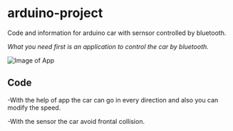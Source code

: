 # arduino-project
Code and information for arduino car with sernsor controlled by bluetooth.

*What you need first is an application to control the car by bluetooth.*

![Image of App](https://lh3.ggpht.com/G0laRPLntomYZ-3GexiyuN-ziW3-iEownRojmS_JL2yfVInuw7mFGaSGTQRExKbyJIw=w720-h310)

## Code
-With the help of app the car can go in every direction and also you can modify the speed.

-With the sensor the car avoid frontal collision. 
